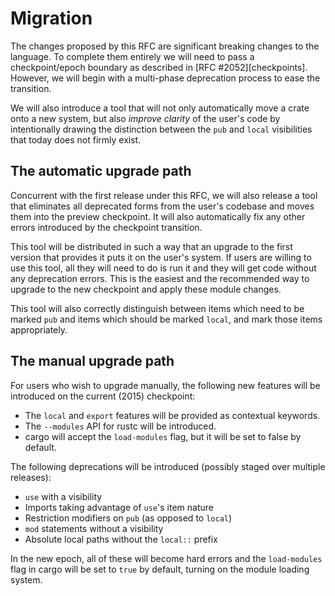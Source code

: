 # Migration

The changes proposed by this RFC are significant breaking changes to the
language. To complete them entirely we will need to pass a checkpoint/epoch
boundary as described in [RFC #2052][checkpoints]. However, we will begin with
a multi-phase deprecation process to ease the transition.

We will also introduce a tool that will not only automatically move a crate
onto a new system, but also *improve clarity* of the user's code by
intentionally drawing the distinction between the `pub` and `local`
visibilities that today does not firmly exist.

## The automatic upgrade path

Concurrent with the first release under this RFC, we will also release a tool
that eliminates all deprecated forms from the user's codebase and moves them
into the preview checkpoint. It will also automatically fix any other errors
introduced by the checkpoint transition.

This tool will be distributed in such a way that an upgrade to the first
version that provides it puts it on the user's system. If users are willing to
use this tool, all they will need to do is run it and they will get code
without any deprecation errors. This is the easiest and the recommended way
to upgrade to the new checkpoint and apply these module changes.

This tool will also correctly distinguish between items which need to be marked
`pub` and items which should be marked `local`, and mark those items
appropriately.

## The manual upgrade path

For users who wish to upgrade manually, the following new features will be
introduced on the current (2015) checkpoint:

* The `local` and `export` features will be provided as contextual keywords.
* The `--modules` API for rustc will be introduced.
* cargo will accept the `load-modules` flag, but it will be set to false by
default.

The following deprecations will be introduced (possibly staged over multiple
releases):

* `use` with a visibility
* Imports taking advantage of `use`'s item nature
* Restriction modifiers on `pub` (as opposed to `local`)
* `mod` statements without a visibility
* Absolute local paths without the `local::` prefix

In the new epoch, all of these will become hard errors and the `load-modules`
flag in cargo will be set to `true` by default, turning on the module loading
system.
